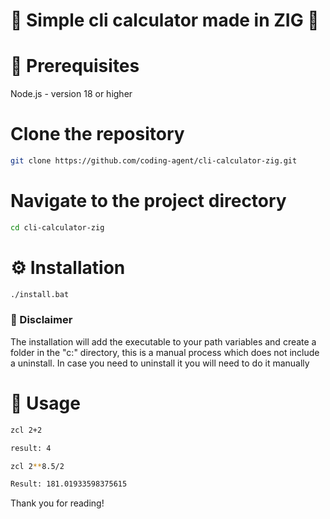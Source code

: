 # 🧮 Simple cli calculator made in ZIG 🧮

# 🔧 Prerequisites
  <p>Node.js - version 18 or higher</p>

# Clone the repository
```bash
git clone https://github.com/coding-agent/cli-calculator-zig.git
```

# Navigate to the project directory
```bash
cd cli-calculator-zig
```

# ⚙️ Installation

```bash
./install.bat
```

### 🚧 Disclaimer
The installation will add the executable to your path variables and create a folder in the "c:" directory, this is a manual process which does not include a uninstall. In case you need to uninstall it you will need to do it manually

# 🚀 Usage

```bash
zcl 2+2

result: 4

zcl 2**8.5/2

Result: 181.01933598375615
```

Thank you for reading!